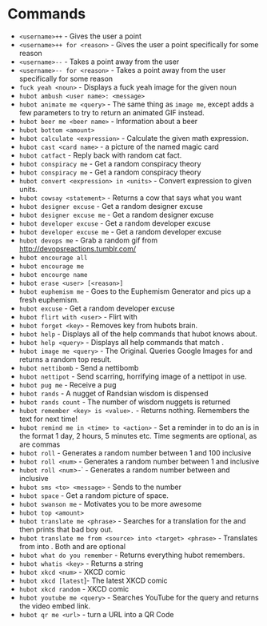 # Commands
 * `<username>++` - Gives the user a point
 * `<username>++ for <reason>` - Gives the user a point specifically for some reason
 * `<username>--` - Takes a point away from the user
 * `<username>-- for <reason>` - Takes a point away from the user specifically for some reason
 * `fuck yeah <noun>` - Displays a fuck yeah image for the given noun
 * `hubot ambush <user name>: <message>`
 * `hubot animate me <query>` - The same thing as `image me`, except adds a few parameters to try to return an animated GIF instead.
 * `hubot beer me <beer name>` - Information about a beer
 * `hubot bottom <amount>`
 * `hubot calculate <expression>` - Calculate the given math expression.
 * `hubot cast <card name>` - a picture of the named magic card
 * `hubot catfact` - Reply back with random cat fact.
 * `hubot conspiracy me` - Get a random conspiracy theory
 * `hubot conspiracy me` - Get a random conspiracy theory
 * `hubot convert <expression> in <units>` - Convert expression to given units.
 * `hubot cowsay <statement>` - Returns a cow that says what you want
 * `hubot designer excuse` - Get a random designer excuse
 * `hubot designer excuse me` - Get a random designer excuse
 * `hubot developer excuse` - Get a random developer excuse
 * `hubot developer excuse me` - Get a random developer excuse
 * `hubot devops me` - Grab a random gif from http://devopsreactions.tumblr.com/
 * `hubot encourage all`
 * `hubot encourage me`
 * `hubot encourge name`
 * `hubot erase <user> [<reason>]`
 * `hubot euphemism me` - Goes to the Euphemism Generator and pics up a fresh euphemism.
 * `hubot excuse` - Get a random developer excuse
 * `hubot flirt with <user>` - Flirt with <user>
 * `hubot forget <key>` - Removes key from hubots brain.
 * `hubot help` - Displays all of the help commands that hubot knows about.
 * `hubot help <query>` - Displays all help commands that match <query>.
 * `hubot image me <query>` - The Original. Queries Google Images for <query> and returns a random top result.
 * `hubot nettibomb` - Send a nettibomb
 * `hubot nettipot` - Send scarring, horrifying image of a nettipot in use.
 * `hubot pug me` - Receive a pug
 * `hubot rands` - A nugget of Randsian wisdom is dispensed
 * `hubot rands count` - The number of wisdom nuggets is returned
 * `hubot remember <key> is <value>.` - Returns nothing. Remembers the text for next time!
 * `hubot remind me in <time> to <action>` - Set a reminder in <time> to do an <action> <time> is in the format 1 day, 2 hours, 5 minutes etc. Time segments are optional, as are commas
 * `hubot roll` - Generates a random number between 1 and 100 inclusive
 * `hubot roll <num>` - Generates a random number between 1 and <num> inclusive
 * `hubot roll <num`>-<num2>` - Generates a random number between <num> and <num2> inclusive
 * `hubot sms <to> <message>` - Sends <message> to the number <to>
 * `hubot space` - Get a random picture of space.
 * `hubot swanson me` - Motivates you to be more awesome
 * `hubot top <amount>`
 * `hubot translate me <phrase>` - Searches for a translation for the <phrase> and then prints that bad boy out.
 * `hubot translate me from <source> into <target> <phrase>` - Translates <phrase> from <source> into <target>. Both <source> and <target> are optional
 * `hubot what do you remember` - Returns everything hubot remembers.
 * `hubot whatis <key>` - Returns a string
 * `hubot xkcd <num>` - XKCD comic <num>
 * `hubot xkcd [latest`]- The latest XKCD comic
 * `hubot xkcd random` - XKCD comic <num>
 * `hubot youtube me <query>` - Searches YouTube for the query and returns the video embed link.
 * `hubot qr me <url>` - turn a URL into a QR Code